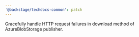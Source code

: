 ```yaml
---
'@backstage/techdocs-common': patch
---
```


Gracefully handle HTTP request failures in download method of AzureBlobStorage publisher.

